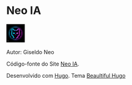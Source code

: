 # Neo IA

<img src="avatar-icon.png" width="48"> 

Autor: Giseldo Neo

Código-fonte do Site [Neo IA](http://giseldo.github.io). 

Desenvolvido com [Hugo](https://gohugo.io/). Tema [Beaultiful Hugo](https://themes.gohugo.io/themes/beautifulhugo/)
